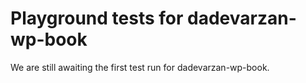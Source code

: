 # Playground tests for dadevarzan-wp-book
We are still awaiting the first test run for dadevarzan-wp-book.
